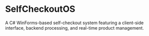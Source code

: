 # SelfCheckoutOS
A C# WinForms-based self-checkout system featuring a client-side interface, backend processing, and real-time product management.
